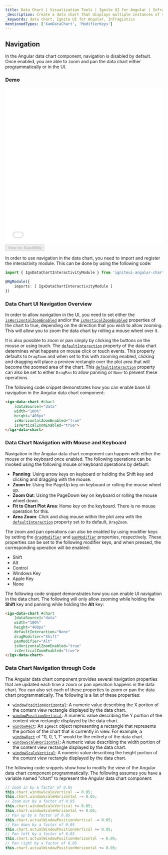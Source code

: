 ```yaml
---
title: Data Chart | Visualization Tools | Ignite UI for Angular | Infragistics | Navigation
_description: Create a data chart that displays multiple instances of visual elements in the same plot area in order to create composite chart views.
_keywords: data chart, Ignite UI for Angular, Infragistics
mentionedTypes: ['XamDataChart', 'ModifierKeys']
---
```


## Navigation

In the Angular data chart component, navigation is disabled by default. Once enabled, you are able to zoom and pan the data chart either programmatically or in the UI.

### Demo

<div class="sample-container loading" style="height: 500px">
    <iframe id="data-chart-navigation-iframe" src='{environment:dvDemosBaseUrl}/charts/data-chart-chart-navigation' width="100%" height="100%" seamless frameBorder="0" onload="onXPlatSampleIframeContentLoaded(this);"></iframe>
</div>
<div>
    <button data-localize="stackblitz" disabled class="stackblitz-btn" data-iframe-id="data-chart-navigation-iframe" data-demos-base-url="{environment:dvDemosBaseUrl}">View on StackBlitz
    </button>


</div>

<div class="divider--half"></div>

In order to use navigation in the data chart, you need to import and register the interactivity module. This can be done by using the following code:

```ts
import { IgxDataChartInteractivityModule } from 'igniteui-angular-charts';

@NgModule({
    imports: [ IgxDataChartInteractivityModule ]
})
```

### Data Chart UI Navigation Overview

In order to allow navigation in the UI, you need to set either the [`isHorizontalZoomEnabled`]({environment:dvApiBaseUrl}/products/ignite-ui-angular/api/docs/typescript/latest/classes/igxdatachartcomponent.html#ishorizontalzoomenabled) and/or the [`isVerticalZoomEnabled`]({environment:dvApiBaseUrl}/products/ignite-ui-angular/api/docs/typescript/latest/classes/igxdatachartcomponent.html#isverticalzoomenabled) properties of the chart to true, depending on the direction that you wish to allow zooming. This will allow you to zoom the data chart by rolling a mouse wheel over it.

It is also possible to zoom or pan simply by clicking the buttons on the mouse or using touch. The [`defaultInteraction`]({environment:dvApiBaseUrl}/products/ignite-ui-angular/api/docs/typescript/latest/classes/igxseriesviewercomponent.html#defaultinteraction) property of the data chart determines what happens on mouse click or touch events. This property defaults to `DragZoom` and when set to this with zooming enabled, clicking and dragging will place a preview rectangle over the plot area that will become the zoomed area of the chart. This [`defaultInteraction`]({environment:dvApiBaseUrl}/products/ignite-ui-angular/api/docs/typescript/latest/classes/igxseriesviewercomponent.html#defaultinteraction) property can also be set to either `DragPan` to allow panning or `None` to prevent these operations.

The following code snippet demonstrates how you can enable base UI navigation in the Angular data chart component:

```html
<igx-data-chart #chart
    [dataSource]="data"
    width="100%"
    height="400px"
    isHorizontalZoomEnabled="true"
    isVerticalZoomEnabled="true">
</igx-data-chart>
```

### Data Chart Navigation with Mouse and Keyboard

Navigation in the Angular data chart component can happen with either the mouse or the keyboard once enabled. The following operations can be invoked using the following mouse or keyboard operations by default:

-   **Panning**: Using arrow keys on keyboard or holding the Shift key and clicking and dragging with the mouse.
-   **Zoom In**: Using the PageUp key on keyboard or rolling the mouse wheel up.
-   **Zoom Out**: Using the PageDown key on keyboard or rolling the mouse wheel down.
-   **Fit to Chart Plot Area**: Home key on the keyboard. There is no mouse operation for this.
-   **Area Zoom**: Click and drag mouse within the plot area with the [`defaultInteraction`]({environment:dvApiBaseUrl}/products/ignite-ui-angular/api/docs/typescript/latest/classes/igxseriesviewercomponent.html#defaultinteraction) property set to its default, `DragZoom`.

The zoom and pan operations can also be enabled by using modifier keys by setting the [`dragModifier`]({environment:dvApiBaseUrl}/products/ignite-ui-angular/api/docs/typescript/latest/classes/igxseriesviewercomponent.html#dragmodifier) and [`panModifier`]({environment:dvApiBaseUrl}/products/ignite-ui-angular/api/docs/typescript/latest/classes/igxseriesviewercomponent.html#panmodifier) properties, respectively. These properties can be set to the following modifier keys, and when pressed, the corresponding operation will be enabled:

-   Shift
-   Alt
-   Control
-   Windows Key
-   Apple Key
-   None

The following code snippet demonstrates how you can enable UI navigation in the data chart. The following will only allow zooming while holding the **Shift** key and panning while holding the **Alt** key:

```html
<igx-data-chart #chart
    [dataSource]="data"
    width="100%"
    height="400px"
    defaultInteraction="None"
    dragModifier="Shift"
    panModifier="Alt"
    isHorizontalZoomEnabled="true"
    isVerticalZoomEnabled="true">
</igx-data-chart>
```

<!-- ### Chart Navigation with Overview Plus Detail Pane

In the `XamDataChart` control, there is an overlaid control that allows navigation. This control supports a preview of most supported series types as well as all navigation methods described above. This overlay is the overview plus detail pane, and it can be enabled by setting the `overviewPlusDetailPaneVisibility` property.

The following is a summary of the operations a user can carry out with the overview plus detail pane:

- `Zoom a chart incrementally`: Use the mouse wheel or the zoom in/out buttons of the overview plus detail pane.
- `Zoom a chart to a specific level`: Use the zoom slider of the overview plus detail pane.
- `Reset a chart to 100% zoom level`: Use the zoom reset button of the overview plus detail pane.
- `Pan chart in all directions`: Click and drag the window rectangle inside of the preview plot area on the overview plus detail pane.
- `Pan to a specific region of the chart`: Clicking outside of the window rectangle inside of the preview area will move the window rectangle to that area.
- `Change mouse drag interaction in the chart`: Use the cursor button on the overview plus detail pane. This will switch between panning and drag zooming with the mouse.

The following code snippet demonstrates how to enable the overview plus detail pane:

```html
// TODO
```

```tsx
<IgrDataChart dataSource={this.data}
    width="100%"
    height="400px"
    overviewPlusDetailPaneVisibility="Visible">
</IgrDataChart>
``` -->

### Data Chart Navigation through Code

The Angular data chart component provides several navigation properties that are updated each time a zoom or pan operation happens in the data chart. You can also set each of these properties to zoom or pan the data chart programmatically. The following is a list of these properties:

-   [`windowPositionHorizontal`]({environment:dvApiBaseUrl}/products/ignite-ui-angular/api/docs/typescript/latest/classes/igxseriesviewercomponent.html#windowpositionhorizontal): A numeric value describing the X portion of the content view rectangle displayed by the data chart.
-   [`windowPositionVertical`]({environment:dvApiBaseUrl}/products/ignite-ui-angular/api/docs/typescript/latest/classes/igxseriesviewercomponent.html#windowpositionvertical): A numeric value describing the Y portion of the content view rectangle displayed by the data chart.
-   [`windowRect`]({environment:dvApiBaseUrl}/products/ignite-ui-angular/api/docs/typescript/latest/classes/igxseriesviewercomponent.html#windowrect): An `IgRect` object representing a rectangle that represents the portion of the chart that is currently in view. For example, a [`windowRect`]({environment:dvApiBaseUrl}/products/ignite-ui-angular/api/docs/typescript/latest/classes/igxseriesviewercomponent.html#windowrect) of "0, 0, 1, 1" would be the entirety of the data chart.
-   [`windowScaleHorizontal`]({environment:dvApiBaseUrl}/products/ignite-ui-angular/api/docs/typescript/latest/classes/igxdatachartcomponent.html#windowscalehorizontal): A numeric value describing the width portion of the content view rectangle displayed by the data chart.
-   [`windowScaleVertical`]({environment:dvApiBaseUrl}/products/ignite-ui-angular/api/docs/typescript/latest/classes/igxdatachartcomponent.html#windowscalevertical): A numeric value describing the height portion of the content view rectangle displayed by the data chart.

The following code snippets show how to modify the view of the Angular data chart component programmatically. The following assumes you have a variable named "chart" to represent the Angular data chart component:

```ts
// Zoom in by a factor of 0.05
this.chart.windowScaleVertical -= 0.05;
this.chart.windowScaleHorizontal -= 0.05;
// Zoom out by a factor of 0.05
this.chart.windowScaleVertical += 0.05;
this.chart.windowScaleHorizontal += 0.05;
// Pan up by a factor of 0.05
this.chart.actualWindowPositionVertical -= 0.05;
// Pan down by a factor of 0.05
this.chart.actualWindowPositionVertical += 0.05;
// Pan left by a factor of 0.05
this.chart.actualWindowPositionHorizontal -= 0.05;
// Pan right by a factor of 0.05
this.chart.actualWindowPositionHorizontal += 0.05;
```
